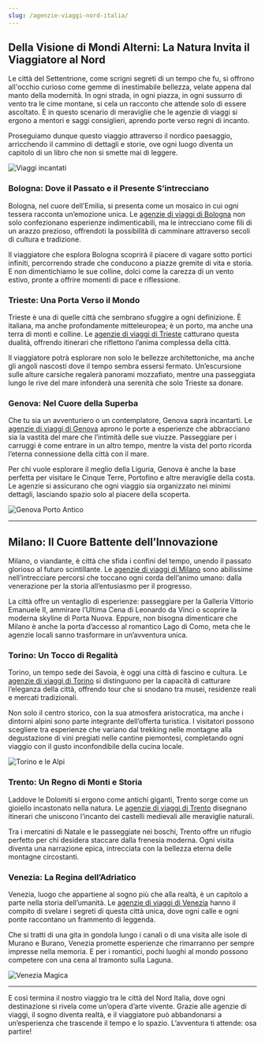 ```yaml
---
slug: /agenzie-viaggi-nord-italia/
---
```


## Della Visione di Mondi Alterni: La Natura Invita il Viaggiatore al Nord

Le città del Settentrione, come scrigni segreti di un tempo che fu, si offrono all'occhio curioso come gemme di inestimabile bellezza, velate appena dal manto della modernità. In ogni strada, in ogni piazza, in ogni sussurro di vento tra le cime montane, si cela un racconto che attende solo di essere ascoltato. È in questo scenario di meraviglie che le agenzie di viaggi si ergono a mentori e saggi consiglieri, aprendo porte verso regni di incanto.

Proseguiamo dunque questo viaggio attraverso il nordico paesaggio, arricchendo il cammino di dettagli e storie, ove ogni luogo diventa un capitolo di un libro che non si smette mai di leggere.

![Viaggi incantati](/guide-img/output/4.jpg)

### Bologna: Dove il Passato e il Presente S’intrecciano

Bologna, nel cuore dell’Emilia, si presenta come un mosaico in cui ogni tessera racconta un’emozione unica. Le [agenzie di viaggi di Bologna](https://www.impresaitalia.info/633/1/agenzie-viaggi/bologna.aspx) non solo confezionano esperienze indimenticabili, ma le intrecciano come fili di un arazzo prezioso, offrendoti la possibilità di camminare attraverso secoli di cultura e tradizione.

Il viaggiatore che esplora Bologna scoprirà il piacere di vagare sotto portici infiniti, percorrendo strade che conducono a piazze gremite di vita e storia. E non dimentichiamo le sue colline, dolci come la carezza di un vento estivo, pronte a offrire momenti di pace e riflessione.

### Trieste: Una Porta Verso il Mondo

Trieste è una di quelle città che sembrano sfuggire a ogni definizione. È italiana, ma anche profondamente mitteleuropea; è un porto, ma anche una terra di monti e colline. Le [agenzie di viaggi di Trieste](https://www.impresaitalia.info/633/1/agenzie-viaggi/trieste.aspx) catturano questa dualità, offrendo itinerari che riflettono l’anima complessa della città.

Il viaggiatore potrà esplorare non solo le bellezze architettoniche, ma anche gli angoli nascosti dove il tempo sembra essersi fermato. Un’escursione sulle alture carsiche regalerà panorami mozzafiato, mentre una passeggiata lungo le rive del mare infonderà una serenità che solo Trieste sa donare.

### Genova: Nel Cuore della Superba

Che tu sia un avventuriero o un contemplatore, Genova saprà incantarti. Le [agenzie di viaggi di Genova](https://www.impresaitalia.info/633/1/agenzie-viaggi/genova.aspx) aprono le porte a esperienze che abbracciano sia la vastità del mare che l’intimità delle sue viuzze. Passeggiare per i carruggi è come entrare in un altro tempo, mentre la vista del porto ricorda l’eterna connessione della città con il mare.

Per chi vuole esplorare il meglio della Liguria, Genova è anche la base perfetta per visitare le Cinque Terre, Portofino e altre meraviglie della costa. Le agenzie si assicurano che ogni viaggio sia organizzato nei minimi dettagli, lasciando spazio solo al piacere della scoperta.

![Genova Porto Antico](/guide-img/output/5.jpg)

---

## Milano: Il Cuore Battente dell’Innovazione

Milano, o viandante, è città che sfida i confini del tempo, unendo il passato glorioso al futuro scintillante. Le [agenzie di viaggi di Milano](https://www.impresaitalia.info/633/1/agenzie-viaggi/milano.aspx) sono abilissime nell’intrecciare percorsi che toccano ogni corda dell’animo umano: dalla venerazione per la storia all’entusiasmo per il progresso.

La città offre un ventaglio di esperienze: passeggiare per la Galleria Vittorio Emanuele II, ammirare l’Ultima Cena di Leonardo da Vinci o scoprire la moderna skyline di Porta Nuova. Eppure, non bisogna dimenticare che Milano è anche la porta d’accesso al romantico Lago di Como, meta che le agenzie locali sanno trasformare in un’avventura unica.

### Torino: Un Tocco di Regalità

Torino, un tempo sede dei Savoia, è oggi una città di fascino e cultura. Le [agenzie di viaggi di Torino](https://www.impresaitalia.info/633/1/agenzie-viaggi/torino.aspx) si distinguono per la capacità di catturare l’eleganza della città, offrendo tour che si snodano tra musei, residenze reali e mercati tradizionali.

Non solo il centro storico, con la sua atmosfera aristocratica, ma anche i dintorni alpini sono parte integrante dell’offerta turistica. I visitatori possono scegliere tra esperienze che variano dal trekking nelle montagne alla degustazione di vini pregiati nelle cantine piemontesi, completando ogni viaggio con il gusto inconfondibile della cucina locale.

![Torino e le Alpi](/guide-img/output/6.jpg)

### Trento: Un Regno di Monti e Storia

Laddove le Dolomiti si ergono come antichi giganti, Trento sorge come un gioiello incastonato nella natura. Le [agenzie di viaggi di Trento](https://www.impresaitalia.info/633/1/agenzie-viaggi/trento.aspx) disegnano itinerari che uniscono l’incanto dei castelli medievali alle meraviglie naturali.

Tra i mercatini di Natale e le passeggiate nei boschi, Trento offre un rifugio perfetto per chi desidera staccare dalla frenesia moderna. Ogni visita diventa una narrazione epica, intrecciata con la bellezza eterna delle montagne circostanti.

### Venezia: La Regina dell’Adriatico

Venezia, luogo che appartiene al sogno più che alla realtà, è un capitolo a parte nella storia dell’umanità. Le [agenzie di viaggi di Venezia](https://www.impresaitalia.info/633/1/agenzie-viaggi/venezia.aspx) hanno il compito di svelare i segreti di questa città unica, dove ogni calle e ogni ponte raccontano un frammento di leggenda.

Che si tratti di una gita in gondola lungo i canali o di una visita alle isole di Murano e Burano, Venezia promette esperienze che rimarranno per sempre impresse nella memoria. E per i romantici, pochi luoghi al mondo possono competere con una cena al tramonto sulla Laguna.

![Venezia Magica](/guide-img/output/7.jpg)

---

E così termina il nostro viaggio tra le città del Nord Italia, dove ogni destinazione si rivela come un’opera d’arte vivente. Grazie alle agenzie di viaggi, il sogno diventa realtà, e il viaggiatore può abbandonarsi a un’esperienza che trascende il tempo e lo spazio. L’avventura ti attende: osa partire!